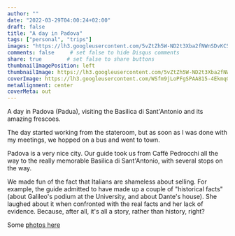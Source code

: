 ```yaml
---
author: ""
date: "2022-03-29T04:00:24+02:00"
draft: false
title: "A day in Padova"
tags: ["personal", "trips"]
images: "https://lh3.googleusercontent.com/5vZtZh5W-ND2t3Xba2fNWnSDvKC5OizgVWS1hdA_wjQyebShpiuAEE-scR9d42Mb-JIk70rbAJONzhBD7ADWtAezvBwRtCCO9u-Z679WdG3qZufF2Io6O2U_2Ask7E47n8cHiPdoaaA=w2400"
comments: false     # set false to hide Disqus comments
share: true        # set false to share buttons
thumbnailImagePosition: left
thumbnailImage: https://lh3.googleusercontent.com/5vZtZh5W-ND2t3Xba2fNWnSDvKC5OizgVWS1hdA_wjQyebShpiuAEE-scR9d42Mb-JIk70rbAJONzhBD7ADWtAezvBwRtCCO9u-Z679WdG3qZufF2Io6O2U_2Ask7E47n8cHiPdoaaA=w2400
coverImage: https://lh3.googleusercontent.com/WSfm9jLoPFgSPAA815-4EkmqGP_zosq0NB6Ze6z2TNO4y9jYZaRUux19rpx7aiJjnAQQ5qUi-_4NsqeUf-ouWgv2wURh0ke-X9Tf-ir_dY2DvkBe-qaa5pIGIKC1vRt6X_qnrpJaf_o=w2400
metaAlignment: center
coverMeta: out
---
```


A day in Padova (Padua), visiting the Basilica di Sant'Antonio and its amazing frescoes.

<!--more-->

The day started working from the stateroom, but as soon as I was done with my meetings, we hopped on a bus and went to town.

Padova is a very nice city. Our guide took us from Caffè Pedrocchi all the way to the really memorable Basilica di Sant'Antonio, with several stops on the way.

We made fun of the fact that Italians are shameless about selling. For example, the guide admitted to have made up a couple of "historical facts" (about Galileo's podium at the University, and about Dante's house). She laughed about it when confronted with the real facts and her lack of evidence. Because, after all, it's all a story, rather than history, right?

Some [photos here](https://photos.app.goo.gl/Ny8P9181WEJJTzha8)

